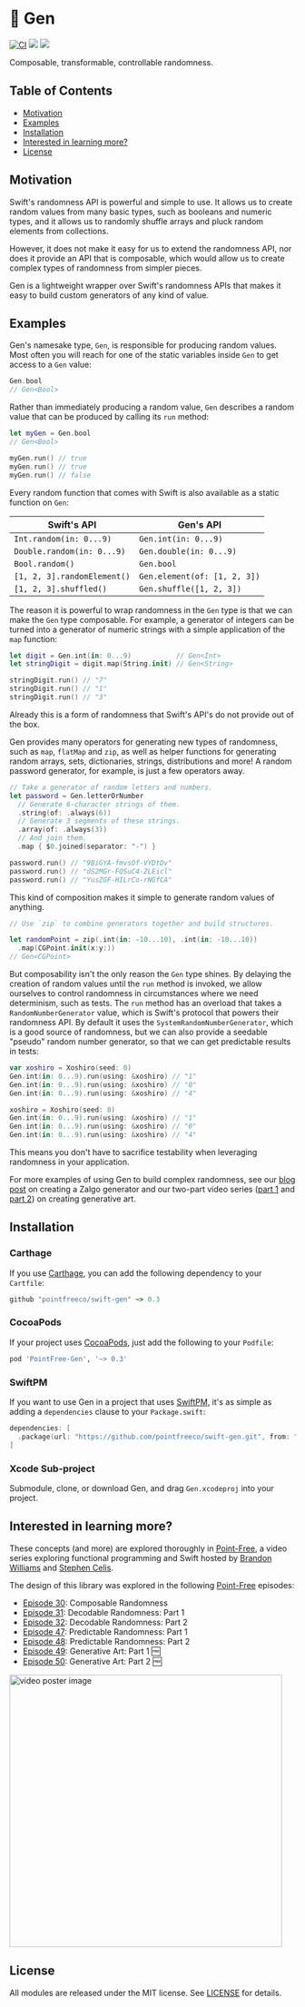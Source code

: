 # 🎱 Gen

[![CI](https://github.com/pointfreeco/swift-nonempty/workflows/CI/badge.svg)](https://actions-badge.atrox.dev/pointfreeco/swift-gen/goto)
[![](https://img.shields.io/endpoint?url=https%3A%2F%2Fswiftpackageindex.com%2Fapi%2Fpackages%2Fpointfreeco%2Fswift-gen%2Fbadge%3Ftype%3Dswift-versions)](https://swiftpackageindex.com/pointfreeco/swift-gen)
[![](https://img.shields.io/endpoint?url=https%3A%2F%2Fswiftpackageindex.com%2Fapi%2Fpackages%2Fpointfreeco%2Fswift-gen%2Fbadge%3Ftype%3Dplatforms)](https://swiftpackageindex.com/pointfreeco/swift-gen)

Composable, transformable, controllable randomness.

## Table of Contents

- [Motivation](#motivation)
- [Examples](#examples)
- [Installation](#installation)
- [Interested in learning more?](#interested-in-learning-more)
- [License](#license)

## Motivation

Swift's randomness API is powerful and simple to use. It allows us to create random values from many basic types, such as booleans and numeric types, and it allows us to randomly shuffle arrays and pluck random elements from collections.

However, it does not make it easy for us to extend the randomness API, nor does it provide an API that is composable, which would allow us to create complex types of randomness from simpler pieces.


Gen is a lightweight wrapper over Swift's randomness APIs that makes it easy to build custom generators of any kind of value.

## Examples

Gen's namesake type, `Gen`, is responsible for producing random values. Most often you will reach for one of the static variables inside `Gen` to get access to a `Gen` value:

``` swift
Gen.bool
// Gen<Bool>
```

Rather than immediately producing a random value, `Gen` describes a random value that can be produced by calling its `run` method:

``` swift
let myGen = Gen.bool
// Gen<Bool>

myGen.run() // true
myGen.run() // true
myGen.run() // false
```

Every random function that comes with Swift is also available as a static function on `Gen`:

|  Swift's API | Gen's API |
| --- | --- |
| `Int.random(in: 0...9)` | `Gen.int(in: 0...9)` |                       
| `Double.random(in: 0...9)` | `Gen.double(in: 0...9)` |                       
| `Bool.random()` | `Gen.bool` |                       
| `[1, 2, 3].randomElement()` | `Gen.element(of: [1, 2, 3])` |                       
| `[1, 2, 3].shuffled()` | `Gen.shuffle([1, 2, 3])` |                       

The reason it is powerful to wrap randomness in the `Gen` type is that we can make the `Gen` type composable. For example, a generator of integers can be turned into a generator of numeric strings with a simple application of the `map` function:

``` swift
let digit = Gen.int(in: 0...9)           // Gen<Int>
let stringDigit = digit.map(String.init) // Gen<String>

stringDigit.run() // "7"
stringDigit.run() // "1"
stringDigit.run() // "3"
```

Already this is a form of randomness that Swift's API's do not provide out of the box.

Gen provides many operators for generating new types of randomness, such as `map`, `flatMap` and `zip`, as well as helper functions for generating random arrays, sets, dictionaries, strings, distributions and more! A random password generator, for example, is just a few operators away.

``` swift
// Take a generator of random letters and numbers.
let password = Gen.letterOrNumber
  // Generate 6-character strings of them.
  .string(of: .always(6))
  // Generate 3 segments of these strings.
  .array(of: .always(3))
  // And join them.
  .map { $0.joined(separator: "-") }

password.run() // "9BiGYA-fmvsOf-VYDtDv"
password.run() // "dS2MGr-FQSuC4-ZLEicl"
password.run() // "YusZGF-HILrCo-rNGfCA"
```

This kind of composition makes it simple to generate random values of anything.

``` swift
// Use `zip` to combine generators together and build structures.

let randomPoint = zip(.int(in: -10...10), .int(in: -10...10))
  .map(CGPoint.init(x:y:))
// Gen<CGPoint>
```

But composability isn't the only reason the `Gen` type shines. By delaying the creation of random values until the `run` method is invoked, we allow ourselves to control randomness in circumstances where we need determinism, such as tests. The `run` method has an overload that takes a `RandomNumberGenerator` value, which is Swift's protocol that powers their randomness API. By default it uses the `SystemRandomNumberGenerator`, which is a good source of randomness, but we can also provide a seedable "pseudo" random number generator, so that we can get predictable results in tests:

``` swift
var xoshiro = Xoshiro(seed: 0)
Gen.int(in: 0...9).run(using: &xoshiro) // "1"
Gen.int(in: 0...9).run(using: &xoshiro) // "0"
Gen.int(in: 0...9).run(using: &xoshiro) // "4"

xoshiro = Xoshiro(seed: 0)
Gen.int(in: 0...9).run(using: &xoshiro) // "1"
Gen.int(in: 0...9).run(using: &xoshiro) // "0"
Gen.int(in: 0...9).run(using: &xoshiro) // "4"
```

This means you don't have to sacrifice testability when leveraging randomness in your application.

For more examples of using Gen to build complex randomness, see our [blog post](https://www.pointfree.co/blog/posts/19-random-zalgo-generator) on creating a Zalgo generator and our two-part video series ([part 1](https://www.pointfree.co/episodes/ep49-generative-art-part-1) and [part 2](https://www.pointfree.co/episodes/ep50-generative-art-part-2)) on creating generative art.

## Installation

### Carthage

If you use [Carthage](https://github.com/Carthage/Carthage), you can add the following dependency to your `Cartfile`:

``` ruby
github "pointfreeco/swift-gen" ~> 0.3
```

### CocoaPods

If your project uses [CocoaPods](https://cocoapods.org), just add the following to your `Podfile`:

``` ruby
pod 'PointFree-Gen', '~> 0.3'
```

### SwiftPM

If you want to use Gen in a project that uses [SwiftPM](https://swift.org/package-manager/), it's as simple as adding a `dependencies` clause to your `Package.swift`:

``` swift
dependencies: [
  .package(url: "https://github.com/pointfreeco/swift-gen.git", from: "0.3.0")
]
```

### Xcode Sub-project

Submodule, clone, or download Gen, and drag `Gen.xcodeproj` into your project.

## Interested in learning more?

These concepts (and more) are explored thoroughly in [Point-Free](https://www.pointfree.co), a video series exploring functional programming and Swift hosted by [Brandon Williams](https://github.com/mbrandonw) and [Stephen Celis](https://github.com/stephencelis).

The design of this library was explored in the following [Point-Free](https://www.pointfree.co) episodes:

- [Episode 30](https://www.pointfree.co/episodes/ep30-composable-randomness): Composable Randomness
- [Episode 31](https://www.pointfree.co/episodes/ep31-decodable-randomness-part-1): Decodable Randomness: Part 1
- [Episode 32](https://www.pointfree.co/episodes/ep32-decodable-randomness-part-2): Decodable Randomness: Part 2
- [Episode 47](https://www.pointfree.co/episodes/ep47-predictable-randomness-part-1): Predictable Randomness: Part 1
- [Episode 48](https://www.pointfree.co/episodes/ep48-predictable-randomness-part-2): Predictable Randomness: Part 2
- [Episode 49](https://www.pointfree.co/episodes/ep49-generative-art-part-1): Generative Art: Part 1 🆓
- [Episode 50](https://www.pointfree.co/episodes/ep50-generative-art-part-2): Generative Art: Part 2 🆓

<a href="https://www.pointfree.co/episodes/ep30-composable-randomness">
<img alt="video poster image" src="https://d1hf1soyumxcgv.cloudfront.net/0030-composable-randomness/poster.jpg" width="480">
</a>

## License

All modules are released under the MIT license. See [LICENSE](LICENSE) for details.
